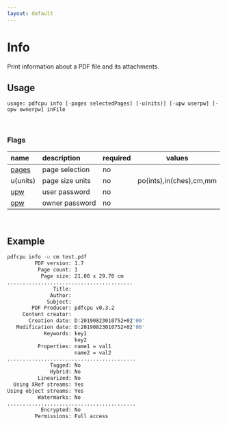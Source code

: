 ```yaml
---
layout: default
---
```


# Info

Print information about a PDF file and its attachments.

## Usage

```
usage: pdfcpu info [-pages selectedPages] [-u(nits)] [-upw userpw] [-opw ownerpw] inFile
```

<br>

### Flags

| name                                    | description       | required | values
|:----------------------------------------|:------------------|:---------|-------
| [pages](getting_started/page_selection) | page selection    | no
| u(units)                                | page size units   | no       |po(ints),in(ches),cm,mm
| [upw](getting_started/common_flags.md)  | user password     | no
| [opw](getting_started/common_flags.md)  | owner password    | no

<br>

## Example

```sh
pdfcpu info -u cm test.pdf
         PDF version: 1.7
          Page count: 1
           Page size: 21.00 x 29.70 cm
.........................................
               Title:
              Author:
             Subject:
        PDF Producer: pdfcpu v0.3.2
     Content creator:
       Creation date: D:20190823010752+02'00'
   Modification date: D:20190823010752+02'00'
            Keywords: key1
                      key2
          Properties: name1 = val1
                      name2 = val2
..........................................
              Tagged: No
              Hybrid: No
          Linearized: No
  Using XRef streams: Yes
Using object streams: Yes
          Watermarks: No
..........................................
           Encrypted: No
         Permissions: Full access
```